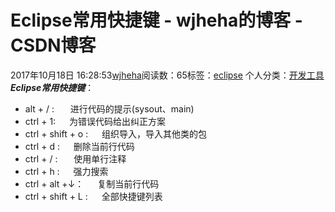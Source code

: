 # Eclipse常用快捷键 - wjheha的博客 - CSDN博客
2017年10月18日 16:28:53[wjheha](https://me.csdn.net/wjheha)阅读数：65标签：[eclipse](https://so.csdn.net/so/search/s.do?q=eclipse&t=blog)
个人分类：[开发工具](https://blog.csdn.net/wjheha/article/category/7233351)
***Eclipse常用快捷键***：
- alt + / :        进行代码的提示(sysout、main)
- ctrl + 1:       为错误代码给出纠正方案
- ctrl + shift + o :      组织导入，导入其他类的包
- ctrl + d :      删除当前行代码
- ctrl + / :       使用单行注释
- ctrl + h :    强力搜索
- ctrl + alt +↓：    复制当前行代码
- ctrl + shift + L :    全部快捷键列表
